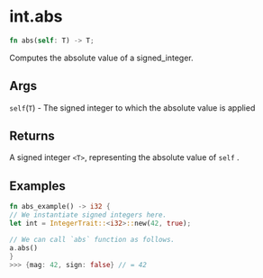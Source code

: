 # int.abs

```rust
fn abs(self: T) -> T;
```

Computes the absolute value of a signed\_integer.

## Args

`self`(`T`) - The signed integer to which the absolute value is applied

## Returns

A signed integer `<T>`, representing the absolute value of `self` .

## Examples

```rust
fn abs_example() -> i32 {
// We instantiate signed integers here.
let int = IntegerTrait::<i32>::new(42, true);

// We can call `abs` function as follows.
a.abs()
}
>>> {mag: 42, sign: false} // = 42
```
